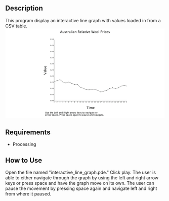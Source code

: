 ## Description
This program display an interactive line graph with values loaded in from a CSV table.
<img src='graph_demo.gif'>

## Requirements
- Processing


## How to Use
Open the file named "interactive_line_graph.pde." Click play. The user is able to either navigate through the graph by using the left and right arrow keys or press space and have the graph move on its own. The user can pause the movement by pressing space again and navigate left and right from where it paused.